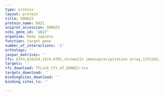 ```yaml
---
type: protein
layout: protein
title: Q9NQZ3
protein_name: DAZ1
uniprot_accession: Q9NQZ3
ncbi_gene_id: '1617'
organism: Homo sapiens
function: target gene
number_of_interactions: '1'
orthologs: ''
jaspar_matrices: ''
tfs: E2F4,Q16254,1874,HTRI,chromatin immunoprecipitation array,17531812%5Buid%5D+OR+22900683%5Buid%5D,No
targets: ''
tfs_download: TFLink_tfs_of_Q9NQZ3.tsv
targets_download: ''
bindingSites_download: ''
binding_sites_ls: ''

---
```

